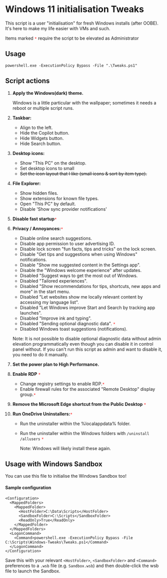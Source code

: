 # Windows 11 initialisation Tweaks
This script is a user "initialisation" for fresh Windows installs (after OOBE). It's here to make my life easier with VMs and such.

Items marked <code style="color : red">*</code> require the script to be elevated as Administrator

## Usage
```
powershell.exe -ExecutionPolicy Bypass -File ".\Tweaks.ps1"
```

## Script actions

1. **Apply the Windows(dark) theme.**
    
    Windows is a little particular with the wallpaper; sometimes it needs a reboot or multiple script runs.

1. **Taskbar:**
    * Align to the left.
    * Hide the Copilot button.
    * Hide Widgets button.
    * Hide Search button.

1. **Desktop icons:**
    * Show "This PC" on the desktop.
    * Set desktop icons to small
    * ~~Set the icon layout that I like (small icons & sort by item type).~~

1. **File Explorer:**
    * Show hidden files.
    * Show extensions for known file types.
    * Open "This PC" by default.
    * Disable 'Show sync provider notifications'

1. **Disable fast startup**<code style="color : red">*</code>

1. **Privacy / Annoyances:**<code style="color : red">*</code>
    * Disable online search suggestions.
    * Disable app permission to user advertising ID.
    * Disable lock screen "fun facts, tips and tricks" on the lock screen.
    * Disable "Get tips and suggestions when using Windows" notifications.
    * Disable "Show me suggested content in the Settings app".
    * Disable the "Windows welcome experience" after updates.
    * Disabled "Suggest ways to get the most out of Windows.
    * Disabled "Tailored experiences".
    * Disabled "Show recommendations for tips, shortcuts, new apps and more" in the start menu.
    * Disabled "Let websites show me locally relevant content by accessing my language list".
    * Disabled "Let Windows improve Start and Search by tracking app launches".
    * Disabled "Improve ink and typing".
    * Disabled "Sending optional diagnostic data". <code style="color : red">*</code>
    * Disabled Windows toast suggestions (notifications).

    Note: It is not possible to disable optional diagnostic data without admin elevation programmatically even though you can disable it in control panel without. If you can't run this script as admin and want to disable it, you need to do it manually.

1. **Set the power plan to High Performance.**

1. **Enable RDP** <code style="color : red">*</code>
    * Change registry settings to enable RDP.<code style="color : red">*</code>
    * Enable firewall rules for the associated "Remote Desktop" display group.<code style="color : red">*</code>
    
1. **Remove the Microsoft Edge shortcut from the Public Desktop** <code style="color : red">*</code>

1. **Run OneDrive Uninstallers:**<code style="color : red">*</code>
    * Run the uninstaller within the %localappdata% folder.
    * Run the uninstaller within the Windows folders with `/uninstall /allusers` <code style="color : red">*</code>

      Note: Windows will likely install these again.

## Usage with Windows Sandbox
You can use this file to initialise the Windows Sandbox too!

#### Sample  configuration

```wsb
<Configuration>
  <MappedFolders>
    <MappedFolder>
      <HostFolder>C:\Data\Scripts</HostFolder>
      <SandboxFolder>C:\Scripts</SandboxFolder>
      <ReadOnly>True</ReadOnly>
    </MappedFolder>
  </MappedFolders>
  <LogonCommand>
    <Command>powershell.exe -ExecutionPolicy Bypass -File C:\Scripts\Windows-Tweaks\Tweaks.ps1</Command>
  </LogonCommand>
</Configuration>
```
Save this with your relevant `<HostFolder>`, `<SandboxFolder>` and `<Command>` preferences to a `.wsb` file (e.g. `Sandbox.wsb`) and then double-click the wsb file to launch the Sandbox.
